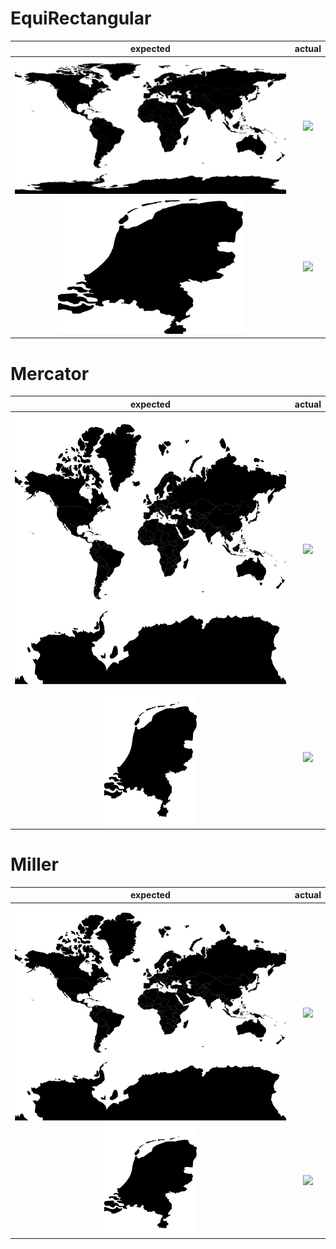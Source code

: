 # EquiRectangular

|expected|actual|
|:------:|:----:|
|![](../tests/Feature/expected/world-equirectangular.svg)|![](../tests/Feature/actual/world-equirectangular.svg)|
|![](../tests/Feature/expected/netherlands-equirectangular.svg)|![](../tests/Feature/actual/netherlands-equirectangular.svg)|

# Mercator

|expected|actual|
|:------:|:----:|
|![](../tests/Feature/expected/world-mercator.svg)|![](../tests/Feature/actual/world-mercator.svg)|
|![](../tests/Feature/expected/netherlands-mercator.svg)|![](../tests/Feature/actual/netherlands-mercator.svg)|

# Miller

|expected|actual|
|:------:|:----:|
|![](../tests/Feature/expected/world-miller.svg)|![](../tests/Feature/actual/world-miller.svg)|
|![](../tests/Feature/expected/netherlands-miller.svg)|![](../tests/Feature/actual/netherlands-miller.svg)|